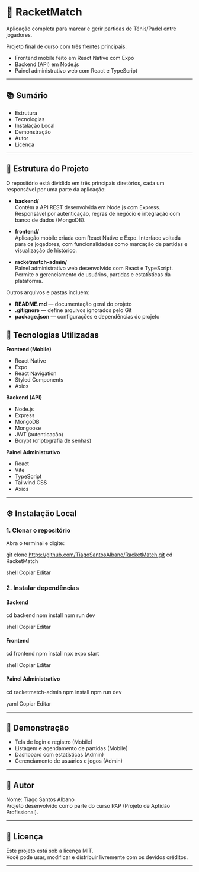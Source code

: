 # 🎾 RacketMatch

Aplicação completa para marcar e gerir partidas de Ténis/Padel entre jogadores.

Projeto final de curso com três frentes principais:

- Frontend mobile feito em React Native com Expo
- Backend (API) em Node.js
- Painel administrativo web com React e TypeScript

---

## 📚 Sumário

- Estrutura
- Tecnologias
- Instalação Local
- Demonstração
- Autor
- Licença

---

## 📁 Estrutura do Projeto

O repositório está dividido em três principais diretórios, cada um responsável por uma parte da aplicação:

- **backend/**  
  Contém a API REST desenvolvida em Node.js com Express. Responsável por autenticação, regras de negócio e integração com banco de dados (MongoDB).

- **frontend/**  
  Aplicação mobile criada com React Native e Expo. Interface voltada para os jogadores, com funcionalidades como marcação de partidas e visualização de histórico.

- **racketmatch-admin/**  
  Painel administrativo web desenvolvido com React e TypeScript. Permite o gerenciamento de usuários, partidas e estatísticas da plataforma.

Outros arquivos e pastas incluem:

- **README.md** — documentação geral do projeto  
- **.gitignore** — define arquivos ignorados pelo Git  
- **package.json** — configurações e dependências do projeto


## 🚀 Tecnologias Utilizadas

**Frontend (Mobile)**  
- React Native  
- Expo  
- React Navigation  
- Styled Components  
- Axios  

**Backend (API)**  
- Node.js  
- Express  
- MongoDB  
- Mongoose  
- JWT (autenticação)  
- Bcrypt (criptografia de senhas)

**Painel Administrativo**  
- React  
- Vite  
- TypeScript  
- Tailwind CSS  
- Axios  

---

## ⚙️ Instalação Local

### 1. Clonar o repositório

Abra o terminal e digite:

git clone https://github.com/TiagoSantosAlbano/RacketMatch.git
cd RacketMatch

shell
Copiar
Editar

### 2. Instalar dependências

#### Backend

cd backend
npm install
npm run dev

shell
Copiar
Editar

#### Frontend

cd frontend
npm install
npx expo start

shell
Copiar
Editar

#### Painel Administrativo

cd racketmatch-admin
npm install
npm run dev

yaml
Copiar
Editar

---

## 📸 Demonstração

- Tela de login e registro (Mobile)
- Listagem e agendamento de partidas (Mobile)
- Dashboard com estatísticas (Admin)
- Gerenciamento de usuários e jogos (Admin)

---

## 👤 Autor

Nome: Tiago Santos Albano  
Projeto desenvolvido como parte do curso PAP (Projeto de Aptidão Profissional).

---

## 📄 Licença

Este projeto está sob a licença MIT.  
Você pode usar, modificar e distribuir livremente com os devidos créditos.

---
